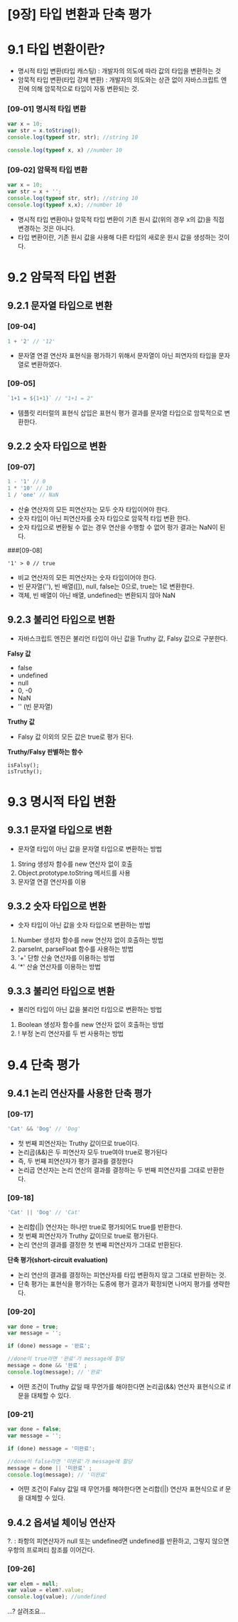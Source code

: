 [9장] 타입 변환과 단축 평가
===
# 9.1 타입 변환이란?
- 명시적 타입 변환(타입 캐스팅) : 개발자의 의도에 따라 값의 타입을 변환하는 것
- 암묵적 타입 변환(타입 강제 변환) : 개발자의 의도와는 상관 없이 자바스크립트 엔진에 의해 암묵적으로 타입이 자동 변환되는 것.
### [09-01] 명시적 타입 변환
```js
var x = 10;
var str = x.toString();
console.log(typeof str, str); //string 10

console.log(typeof x, x) //number 10
```
### [09-02] 암묵적 타입 변환
```js
var x = 10;
var str = x + '';
console.log(typeof str, str); //string 10
console.log(typeof x,x); //number 10
```
- 명시적 타입 변환이나 암묵적 타입 변환이 기존 원시 값(위의 경우 x의 값)을 직접 변경하는 것은 아니다.
- 타입 변환이란, 기존 원시 값을 사용해 다른 타입의 새로운 원시 값을 생성하는 것이다.

# 9.2 암묵적 타입 변환
## 9.2.1 문자열 타입으로 변환
### [09-04]
```js
1 + '2' // '12'
```
- 문자열 연결 연산자 표현식을 평가하기 위해서 문자열이 아닌 피연자의 타입을 문자열로 변환하였다.

### [09-05]
```js
`1+1 = ${1+1}` // "1+1 = 2"
```
- 템플릿 리터럴의 표현식 삽입은 표현식 평가 결과를 문자열 타입으로 암묵적으로 변환한다. 
## 9.2.2 숫자 타입으로 변환
### [09-07]
```js
1 - '1' // 0
1 * '10' // 10
1 / 'one' // NaN
```
- 산술 연산자의 모든 피연산자는 모두 숫자 타입이어야 한다.
- 숫자 타입이 아닌 피연산자를 숫자 타입으로 암묵적 타입 변환 한다.
- 숫자 타입으로 변환될 수 없는 경우 연산을 수행할 수 없어 펑가 결과는 NaN이 된다.

###[09-08]
```JS
'1' > 0 // true
```
- 비교 연산자의 모든 피연산자는 숫자 타입이어야 한다.
- 빈 문자열(''), 빈 배열([]), null, false는 0으로, true는 1로 변환한다. 
- 객체, 빈 배열이 아닌 배열, undefined는 변환되지 않아 NaN

## 9.2.3 불리언 타입으로 변환
- 자바스크립트 엔진은 불리언 타입이 아닌 값을 Truthy 값, Falsy 값으로 구분한다. 

__Falsy 값__
- false
- undefined
- null
- 0, -0
- NaN
- '' (빈 문자열)

__Truthy 값__
- Falsy 값 이외의 모든 값은 true로 평가 된다.

__Truthy/Falsy 판별하는 함수__
```
isFalsy();
isTruthy();
```
# 9.3 명시적 타입 변환
## 9.3.1 문자열 타입으로 변환
- 문자열 타입이 아닌 값을 문자열 타입으로 변환하는 방법
1. String 생성자 함수를 new 연산자 없이 호출
2. Object.prototype.toString 메서드를 사용
3. 문자열 연결 연산자를 이용

## 9.3.2 숫자 타입으로 변환
- 숫자 타입이 아닌 값을 숫자 타입으로 변환하는 방법
1. Number 생성자 함수를 new 연산자 없이 호출하는 방법
2. parseInt, parseFloat 함수를 사용하는 방법
3. '+' 단항 산술 연산자를 이용하는 방법
4. '*' 산술 연산자를 이용하는 방법

## 9.3.3 불리언 타입으로 변환
- 불리언 타입이 아닌 값을 불리언 타입으로 변환하는 방법
1. Boolean 생성자 함수를 new 연산자 없이 호출하는 방법
2. ! 부정 논리 연산자를 두 번 사용하는 방법

# 9.4 단축 평가
## 9.4.1 논리 연산자를 사용한 단축 평가
### [09-17]
```js
'Cat' && 'Dog' // 'Dog'
```
- 첫 번째 피연산자는 Truthy 값이므로 true이다.
- 논리곱(&&)은 두 피연산자 모두 true여야 true로 평가된다
- 즉, 두 번째 피연산자가 평가 결과를 결정한다
- 논리곱 연산자는 논리 연산의 결과를 결정하는 두 번째 피연산자를 그대로 반환한다.

### [09-18]
```js
'Cat' || 'Dog' // 'Cat'
```
- 논리합(||) 연산자는 하나만 true로 평가되어도 true를 반환한다.
- 첫 번째 피연산자가 Truthy 값이므로 true로 평가된다.
- 논리 연산의 결과를 결정한 첫 번째 피연산자가 그대로 반환된다. 

__단축 평가(short-circuit evaluation)__

- 논리 연산의 결과를 결정하는 피연산자를 타입 변환하지 않고 그대로 반환하는 것. 
- 단축 평가는 표현식을 평가하는 도중에 평가 결과가 확정되면 나머지 평가를 생략한다. 


### [09-20]
```js
var done = true;
var message = '';

if (done) message = '완료';

//done이 true라면 '완료'가 message에 할당
message = done && '완료' ;
console.log(message); // '완료'
```
- 어떤 조건이 Truthy 값일 때 무언가를 해야한다면 논리곱(&&) 연산자 표현식으로 if문을 대체할 수 있다.

### [09-21]
```js
var done = false;
var message = '';

if (done) message = '미완료';

//done이 false라면 '미완료'가 message에 할당
message = done || '미완료' ;
console.log(message); // '미완료'
```
- 어떤 조건이 Falsy 값일 때 무언가를 해야한다면 논리합(||) 연산자 표현식으로 if 문을 대체할 수 있다.

## 9.4.2 옵셔널 체이닝 연산자
?. : 좌항의 피연산자가 null 또는 undefined면 undefined를 반환하고, 그렇지 않으면 우항의 프로퍼티 참조를 이어간다. 

### [09-26]
```js
var elem = null;
var value = elem?.value;
console.log(value); //undefined
```

...? 살려조요... 




